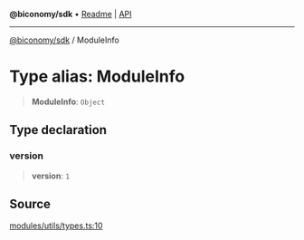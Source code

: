 **@biconomy/sdk** • [Readme](../README.md) \| [API](../globals.md)

***

[@biconomy/sdk](../README.md) / ModuleInfo

# Type alias: ModuleInfo

> **ModuleInfo**: `Object`

## Type declaration

### version

> **version**: `1`

## Source

[modules/utils/types.ts:10](https://github.com/bcnmy/sdk/blob/main/src/modules/utils/types.ts#L10)
